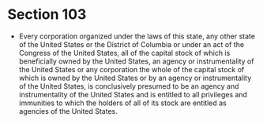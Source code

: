 # Section 103

- Every corporation organized under the laws of this state, any other state of the United States or the District of Columbia or under an act of the Congress of the United States, all of the capital stock of which is beneficially owned by the United States, an agency or instrumentality of the United States or any corporation the whole of the capital stock of which is owned by the United States or by an agency or instrumentality of the United States, is conclusively presumed to be an agency and instrumentality of the United States and is entitled to all privileges and immunities to which the holders of all of its stock are entitled as agencies of the United States.
